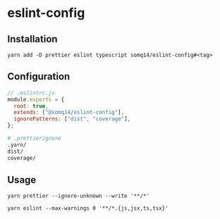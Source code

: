 # eslint-config

## Installation

```
yarn add -D prettier eslint typescript somq14/eslint-config#<tag>
```

## Configuration

```js
// .eslintrc.js
module.exports = {
  root: true,
  extends: ["@somq14/eslint-config"],
  ignorePatterns: ["dist", "coverage"],
};
```

```sh
# .prettierignore
.yarn/
dist/
coverage/
```

## Usage

```
yarn prettier --ignore-unknown --write '**/*'
```

```
yarn eslint --max-warnings 0 '**/*.{js,jsx,ts,tsx}'
```
